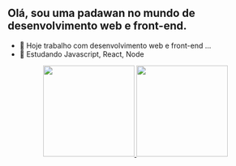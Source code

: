 ## Olá, sou uma padawan no mundo de desenvolvimento web e front-end.

- 🔭 Hoje trabalho com desenvolvimento web e front-end ...
- 🌱 Estudando Javascript, React, Node

<div align="center">
  <a href="https://github.com/agabitoledo">
  <img height="180em" src="https://github-readme-stats.vercel.app/api?username=agabitoledo&show_icons=true&theme=bear&include_all_commits=true&count_private=true"/>
  <img height="180em" src="https://github-readme-stats.vercel.app/api/top-langs/?username=agabitoledo&layout=compact&langs_count=7&theme=bear"/>
</div>
  
 
